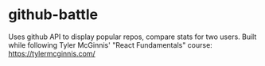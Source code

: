 # github-battle
Uses github API to display popular repos, compare stats for two users. Built while following Tyler McGinnis' "React Fundamentals" course: https://tylermcginnis.com/
